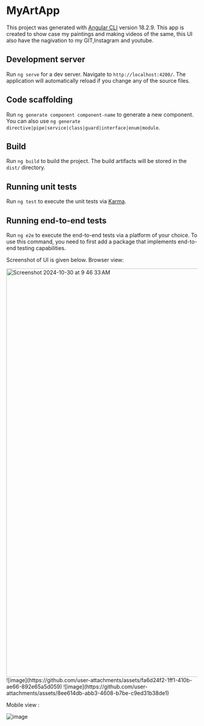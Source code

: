 # MyArtApp

This project was generated with [Angular CLI](https://github.com/angular/angular-cli) version 18.2.9.
This app is created to show case my paintings and making videos of the same, this UI also have the nagivation to my GIT,Instagram and youtube.

## Development server

Run `ng serve` for a dev server. Navigate to `http://localhost:4200/`. The application will automatically reload if you change any of the source files.

## Code scaffolding

Run `ng generate component component-name` to generate a new component. You can also use `ng generate directive|pipe|service|class|guard|interface|enum|module`.

## Build

Run `ng build` to build the project. The build artifacts will be stored in the `dist/` directory.

## Running unit tests

Run `ng test` to execute the unit tests via [Karma](https://karma-runner.github.io).

## Running end-to-end tests

Run `ng e2e` to execute the end-to-end tests via a platform of your choice. To use this command, you need to first add a package that implements end-to-end testing capabilities.

Screenshot of UI is given below.
Browser view: 

<img width="1074" alt="Screenshot 2024-10-30 at 9 46 33 AM" src="https://github.com/user-attachments/assets/4065825f-a89e-417d-a390-3644bfcf40b0">
![image](https://github.com/user-attachments/assets/fa6d24f2-1ff1-410b-ae66-892e65a5d059)
![image](https://github.com/user-attachments/assets/8ee614db-abb3-4608-b7be-c9ed31b38de1)



Mobile view :

![image](https://github.com/user-attachments/assets/83133d49-db3e-4ce0-a771-30662ad44ee2)





